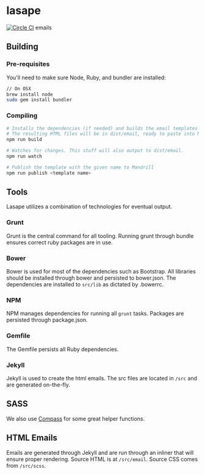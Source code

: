 # lasape
[![Circle CI](https://circleci.com/gh/opsee/lasape.svg?style=shield&circle-token=efe5bacba586a859d12fed4aad1b895bfe9af57f)](https://circleci.com/gh/opsee/lasape)
<ferengi voice> emails

## Building

### Pre-requisites
You'll need to make sure Node, Ruby, and bundler are installed:

```bash
// On OSX
brew install node
sudo gem install bundler
```

### Compiling
```bash
# Installs the dependencies (if needed) and builds the email templates once.
# The resulting HTML files will be in dist/email, ready to paste into Mandrill
npm run build

# Watches for changes. This stuff will also output to dist/email.
npm run watch

# Publish the template with the given name to Mandrill
npm run publish <template name>
```

## Tools

Lasape utilizes a combination of technologies for eventual output.

### Grunt

Grunt is the central command for all tooling. Running grunt through bundle ensures correct ruby packages are in use.

### Bower

Bower is used for most of the dependencies such as Bootstrap. All libraries should be installed through bower and persisted to bower.json. The dependencies are installed to `src/lib` as dictated by .bowerrc.

### NPM

NPM manages dependencies for running all `grunt` tasks. Packages are persisted through package.json.

### Gemfile

The Gemfile persists all Ruby dependencies.

### Jekyll

Jekyll is used to create the html emails. The src files are located in `/src` and are generated on-the-fly.

## SASS

We also use [Compass](http://compass-style.org/) for some great helper functions.

## HTML Emails

Emails are generated through Jekyll and are run through an inliner that will ensure proper rendering. Source HTML is at `/src/email`. Source CSS comes from `/src/scss`.
